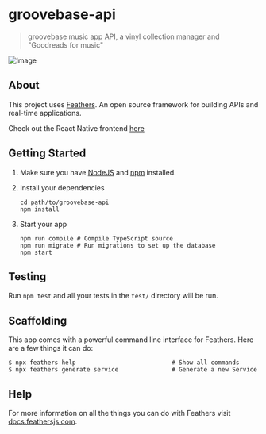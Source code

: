 # groovebase-api

> groovebase music app API, a vinyl collection manager and "Goodreads for music"

![Image](https://cdn.dribbble.com/userupload/10358313/file/original-ba4cd54a297771a8b350f165c791ebe7.png?resize=1024x687)

## About

This project uses [Feathers](http://feathersjs.com). An open source framework for building APIs and real-time applications.

Check out the React Native frontend [here](https://github.com/ejmudrak/groovebase-mobile)

## Getting Started

1. Make sure you have [NodeJS](https://nodejs.org/) and [npm](https://www.npmjs.com/) installed.
2. Install your dependencies

    ```
    cd path/to/groovebase-api
    npm install
    ```

3. Start your app

    ```
    npm run compile # Compile TypeScript source
    npm run migrate # Run migrations to set up the database
    npm start
    ```

## Testing

Run `npm test` and all your tests in the `test/` directory will be run.

## Scaffolding

This app comes with a powerful command line interface for Feathers. Here are a few things it can do:

```
$ npx feathers help                           # Show all commands
$ npx feathers generate service               # Generate a new Service
```

## Help

For more information on all the things you can do with Feathers visit [docs.feathersjs.com](http://docs.feathersjs.com).
